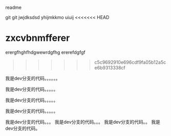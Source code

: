 readme

git git
jwjdksdsd
yhijmkkmo
uiuij
<<<<<<< HEAD

zxcvbnmfferer
=======
erergfhghfhdgwewrdgfhg
ererefdgfgf
>>>>>>> c5c9692910e696cdf9fa05b12a5ce6b9313338cf

我是dev分支的代码。。。。。。

我是dev分支的代码。。。。。

我是dev分支的代码。。。。。

我是dev分支的代码。。。。。

我是dev分支的代码。。。
我是dev分支的代码。。。
我是dev分支的代码。。
我是dev分支的代码。
